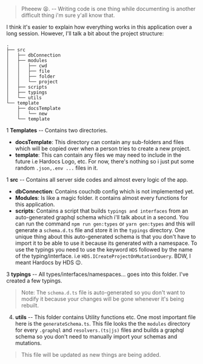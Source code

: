 > Pheeew 😫. -- Writing code is one thing while documenting is another difficult thing i'm sure y'all know that.

I think it's easier to explain how everything works in this application over a long session. However, I'll talk a bit about the project structure:

```
.
├── src
│   ├── dbConnection
│   ├── modules
│   │   ├── cwd
│   │   ├── file
│   │   ├── folder
│   │   └── project
│   ├── scripts
│   ├── typings
│   └── utils
└── template
    ├── docsTemplate
    │   └── new
    └── template
```

1 **Templates** -- Contains two directories.

- **docsTemplate**: This directory can contain any sub-folders and files which will be copied over when a person tries to create a new project.
- **template**: This can contain any files we may need to include in the future i.e Hardocs Logo, etc. For now, there's nothing so i just put some random `.json,.env ...` files in it.

1 **src** -- Contains all server side codes and almost every logic of the app.

- **dbConnection**: Contains couchdb config which is not implemented yet.
- **Modules**: Is like a magic folder. it contains almost every functions for this application.
- **scripts**: Contains a script that builds `typings and interfaces` from an auto-generated graphql schema which i'll talk about in a second. You can run the command `npm run gen:types` or `yarn gen:types` and this will generate a `schema.d.ts` file and store it in the `typings` directory. One unique thing about this auto-generated schema is that you don't have to import it to be able to use it because its generated with a namespace. To use the typings you need to use the keyword `HDS` followed by the name of the typing/interface. i.e `HDS.ICreateProjectOnMutationQuery`. BDW, I meant Hardocs by HDS 😉.

3 **typings** -- All types/interfaces/namespaces... goes into this folder. I've created a few typings.

> Note: The `schema.d.ts` file is auto-generated so you don't want to modify it because your changes will be gone whenever it's being rebuilt.

4. **utils** -- This folder contains Utility functions etc. One most important file here is the `generateSchema.ts`. This file looks the the `modules` directory for every `.graphql` and `resolvers.(ts|js)` files and builds a graphql schema so you don't need to manually import your schemas and mutations.

> This file will be updated as new things are being added.
